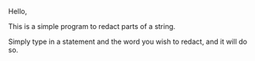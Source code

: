 Hello,

This is a simple program to redact parts of a string.

Simply type in a statement and the word you wish to redact, and it will do so.
